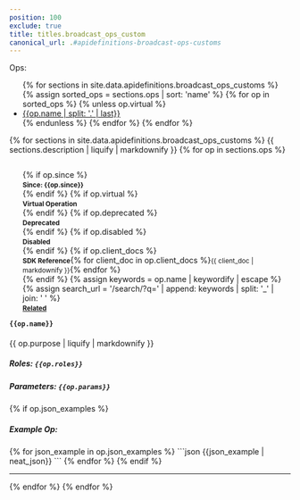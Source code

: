 ```yaml
---
position: 100
exclude: true
title: titles.broadcast_ops_custom
canonical_url: .#apidefinitions-broadcast-ops-customs
---
```


Ops:
<ul>
{% for sections in site.data.apidefinitions.broadcast_ops_customs %}
{% assign sorted_ops = sections.ops | sort: 'name' %}
{% for op in sorted_ops %}
{% unless op.virtual %}
<li class="button"><a href="#broadcast_ops_customs_{{ op.name | slug}}">{{op.name | split: '.' | last}}</a></li> 
{% endunless %}
{% endfor %}
{% endfor %}
</ul>

{% for sections in site.data.apidefinitions.broadcast_ops_customs %}
{{ sections.description | liquify | markdownify }}
{% for op in sections.ops %}
<ul style="float: right; list-style: none;">
{% if op.since %}
<li class="success"><strong><small>Since: {{op.since}}</small></strong></li>
{% endif %}
{% if op.virtual %}
<li class="info"><strong><small>Virtual Operation</small></strong></li>
{% endif %}
{% if op.deprecated %}
<li class="warning"><strong><small>Deprecated</small></strong></li>
{% endif %}
{% if op.disabled %}
<li class="warning"><strong><small>Disabled</small></strong></li>
{% endif %}
{% if op.client_docs %}
<li class="info"><strong><small>SDK Reference</small></strong>{% for client_doc in op.client_docs %}<small>{{ client_doc | markdownify }}</small>{% endfor %}</li>
{% endif %}
{% assign keywords = op.name | keywordify | escape %}
{% assign search_url = '/search/?q=' | append: keywords | split: '_' | join: ' ' %}
<li class="info"><strong><small><a href="{{ search_url | relative_url }}">Related <i class="fas fa-search fa-xs"></i></a></small></strong></li>
</ul>
<h4 id="broadcast_ops_customs_{{ op.name | slug }}">
<code>{{op.name}}</code>
<a href="#broadcast_ops_customs_{{ op.name | slug}}">
<i class="fas fa-link fa-xs"></i></a>
</h4>
{{ op.purpose | liquify | markdownify }}
<h5 id="{{ op.name | slug }}-roles">Roles: <code>{{op.roles}}</code></h5>
<h5 id="{{ op.name | slug }}-parameter">Parameters: <code>{{op.params}}</code></h5>
{% if op.json_examples %}
<h5 id="{{ op.name | slug }}-json-examples">Example Op:</h5>
{% for json_example in op.json_examples %}
```json
{{json_example | neat_json}}
```
{% endfor %}
{% endif %}
<hr />
{% endfor %}
{% endfor %}
